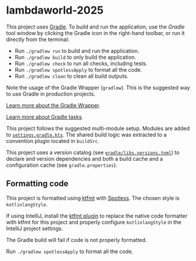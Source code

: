 # lambdaworld-2025

This project uses [Gradle](https://gradle.org/).
To build and run the application, use the *Gradle* tool window by clicking the Gradle icon in the right-hand toolbar,
or run it directly from the terminal:

* Run `./gradlew run` to build and run the application.
* Run `./gradlew build` to only build the application.
* Run `./gradlew check` to run all checks, including tests.
* Run `./gradlew spotlessApply` to format all the code.
* Run `./gradlew clean` to clean all build outputs.

Note the usage of the Gradle Wrapper (`gradlew`). This is the suggested way to use Gradle in production projects.

[Learn more about the Gradle Wrapper](https://docs.gradle.org/current/userguide/gradle_wrapper.html).

[Learn more about Gradle tasks](https://docs.gradle.org/current/userguide/command_line_interface.html#common_tasks).

This project follows the suggested multi-module setup. Modules are added to [
`settings.gradle.kts`](settings.gradle.kts).
The shared build logic was extracted to a convention plugin located in `buildSrc`.

This project uses a version catalog (see [`gradle/libs.versions.toml`](gradle/libs.versions.toml)) to declare and
version dependencies
and both a build cache and a configuration cache (see `gradle.properties`).

## Formatting code

This project is formatted using [ktfmt](https://github.com/facebook/ktfmt)
with [Spotless](https://github.com/diffplug/spotless/tree/main/plugin-gradle). The chosen style is `kotlinlangStyle`.

If using IntelliJ, install the [ktfmt plugin](https://plugins.jetbrains.com/plugin/14912-ktfmt) to replace the native
code formatter with ktfmt for this project and properly configure `kotlinlangStyle` in the IntelliJ project settings.

The Gradle build will fail if code is not properly formatted.

Run `./gradlew spotlessApply` to format all the code. 
